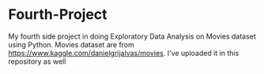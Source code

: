 # Fourth-Project
My fourth side project in doing Exploratory Data Analysis on Movies dataset using Python.
Movies dataset are from https://www.kaggle.com/danielgrijalvas/movies. I've uploaded it in this repository as well
